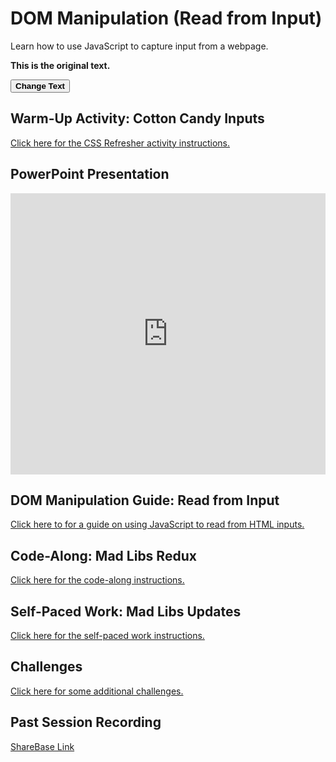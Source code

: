 # DOM Manipulation (Read from Input)
Learn how to use JavaScript to capture input from a webpage.


<p id="myParagraph"><b>This is the original text.</b></p>
<button id="myButton"><b>Change Text</b></button>


<script>
    document.addEventListener('DOMContentLoaded', (event) => {
    const myButton = document.getElementById('myButton');
    const myParagraph = document.getElementById('myParagraph');

    myButton.addEventListener('click', () => {
        myParagraph.textContent = 'The text has been changed!';
    });
});
</script>


## Warm-Up Activity: Cotton Candy Inputs
[Click here for the CSS Refresher activity instructions.](WarmUp.md)

## PowerPoint Presentation
<iframe src='https://view.officeapps.live.com/op/embed.aspx?src=https://hylandtechclub.com/web-102/DomManipulation/DomManipulationIntro.pptx' width='100%' height='450px' frameborder='0'></iframe>

## DOM Manipulation Guide: Read from Input
[Click here to for a guide on using JavaScript to read from HTML inputs.](DomManipulationReadFromInput.md)

## Code-Along: Mad Libs Redux
[Click here for the code-along instructions.](MadLibsCodeAlong.md)

## Self-Paced Work: Mad Libs Updates
[Click here for the self-paced work instructions.](SelfPacedWork.md)

## Challenges
[Click here for some additional challenges.](Challenges.md)

## Past Session Recording
[ShareBase Link](https://app.sharebase.com/#/document/10192850/share/3-eH--eEKVFvNS1Cj4LyCuzqJ1d3LM)

